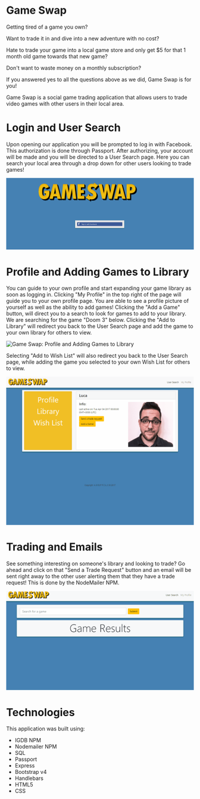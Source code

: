 # Game Swap

Getting tired of a game you own? 

Want to trade it in and dive into a new adventure with no cost?

Hate to trade your game into a local game store and only get $5 for that 1 month old game towards that new game? 

Don't want to waste money on a monthly subscription?

If you answered yes to all the questions above as we did, Game Swap is for you!

Game Swap is a social game trading application that allows users to trade video games with other users in their local area.

# Login and User Search

Upon opening our application you will be prompted to log in with Facebook. This authorization is done through Passport. After authorizing, your account will be made and you will be directed to a User Search page. Here you can search your local area through a drop down for other users looking to trade games! 

![Game Swap: Login and User Search](/gifs/auth_usersearch.gif "Login and User Searchh")

# Profile and Adding Games to Library

You can guide to your own profile and start expanding your game library as soon as logging in. Clicking "My Profile" in the top right of the page will guide you to your own profile page. You are able to see a profile picture of yourself as well as the ability to add games! Clicking the "Add a Game" button, will direct you to a search to look for games to add to your library. We are searching for the game "Doom 3" below. Clicking the "Add to Library" will redirect you back to the User Search page and add the game to your own library for others to view.

![Game Swap: Profile and Adding Games to Library](/gifs/profile_addgame.gif "Profile and Adding Games to Library")

Selecting "Add to Wish List" will also redirect you back to the User Search page, while adding the game you selected to your own Wish List for others to view.

![Game Swap: Profile and Adding Games to Wish List](/gifs/gameswap_wishlist.gif "Profile and Adding Games to Wish List")

# Trading and Emails

See something interesting on someone's library and looking to trade? Go ahead and click on that "Send a Trade Request" button and an email will be sent right away to the other user alerting them that they have a trade request! This is done by the NodeMailer NPM.

![Game Swap: Trading and Emails](/gifs/email.gif "Trading and Emails")

# Technologies

This application was built using:

- IGDB NPM
- Nodemailer NPM
- SQL
- Passport
- Express
- Bootstrap v4
- Handlebars
- HTML5
- CSS


